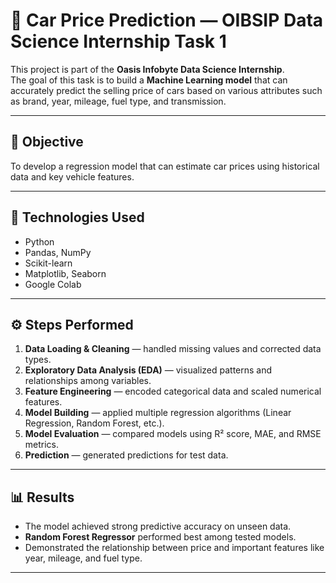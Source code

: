 # 🚗 Car Price Prediction — OIBSIP Data Science Internship Task 1

This project is part of the **Oasis Infobyte Data Science Internship**.  
The goal of this task is to build a **Machine Learning model** that can accurately predict the selling price of cars based on various attributes such as brand, year, mileage, fuel type, and transmission.

---

## 📘 Objective
To develop a regression model that can estimate car prices using historical data and key vehicle features.

---

## 🧠 Technologies Used
- Python  
- Pandas, NumPy  
- Scikit-learn  
- Matplotlib, Seaborn  
- Google Colab  

---

## ⚙️ Steps Performed
1. **Data Loading & Cleaning** — handled missing values and corrected data types.  
2. **Exploratory Data Analysis (EDA)** — visualized patterns and relationships among variables.  
3. **Feature Engineering** — encoded categorical data and scaled numerical features.  
4. **Model Building** — applied multiple regression algorithms (Linear Regression, Random Forest, etc.).  
5. **Model Evaluation** — compared models using R² score, MAE, and RMSE metrics.  
6. **Prediction** — generated predictions for test data.

---

## 📊 Results
- The model achieved strong predictive accuracy on unseen data.  
- **Random Forest Regressor** performed best among tested models.  
- Demonstrated the relationship between price and important features like year, mileage, and fuel type.

---

